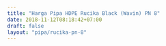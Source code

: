 ```yaml
---
title: "Harga Pipa HDPE Rucika Black (Wavin) PN 8"
date: 2018-11-12T08:18:42+07:00
draft: false
layout: "pipa/rucika-pn-8"
---
```


